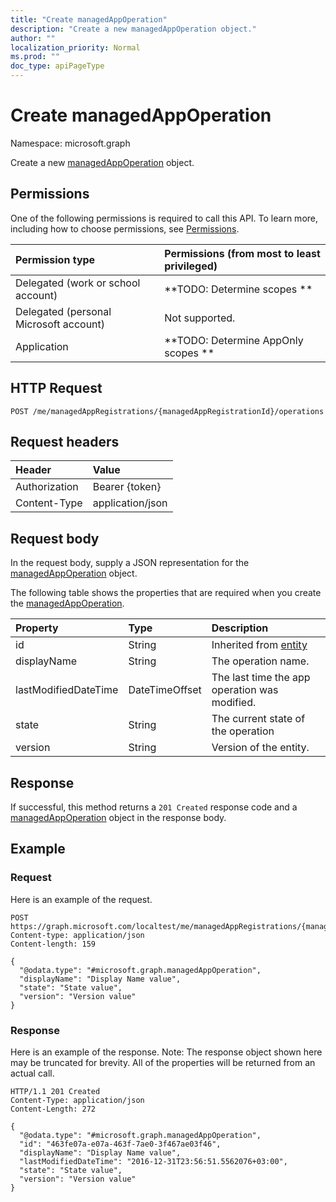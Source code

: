 ```yaml
---
title: "Create managedAppOperation"
description: "Create a new managedAppOperation object."
author: ""
localization_priority: Normal
ms.prod: ""
doc_type: apiPageType
---
```


# Create managedAppOperation

Namespace: microsoft.graph

Create a new [managedAppOperation](../resources/managedappoperation.md) object.

## Permissions
One of the following permissions is required to call this API. To learn more, including how to choose permissions, see [Permissions](/concepts/permissions-reference.md).

|Permission type|Permissions (from most to least privileged)|
|:---|:---|
|Delegated (work or school account)|**TODO: Determine scopes **|
|Delegated (personal Microsoft account)|Not supported.|
|Application|**TODO: Determine AppOnly scopes **|

## HTTP Request
<!-- {
  "blockType": "ignored"
}
-->
``` http
POST /me/managedAppRegistrations/{managedAppRegistrationId}/operations
```

## Request headers
|Header|Value|
|:---|:---|
|Authorization|Bearer {token}|
|Content-Type|application/json|

## Request body
In the request body, supply a JSON representation for the [managedAppOperation](../resources/managedappoperation.md) object.

The following table shows the properties that are required when you create the [managedAppOperation](../resources/managedappoperation.md).

|Property|Type|Description|
|:---|:---|:---|
|id|String| Inherited from [entity](../resources/entity.md)|
|displayName|String|The operation name.|
|lastModifiedDateTime|DateTimeOffset|The last time the app operation was modified.|
|state|String|The current state of the operation|
|version|String|Version of the entity.|



## Response
If successful, this method returns a `201 Created` response code and a [managedAppOperation](../resources/managedappoperation.md) object in the response body.

## Example

### Request
Here is an example of the request.
<!-- {
  "blockType": "request",
  "name": "create_managedappoperation_from_"
}
-->
``` http
POST https://graph.microsoft.com/localtest/me/managedAppRegistrations/{managedAppRegistrationId}/operations
Content-type: application/json
Content-length: 159

{
  "@odata.type": "#microsoft.graph.managedAppOperation",
  "displayName": "Display Name value",
  "state": "State value",
  "version": "Version value"
}
```

### Response
Here is an example of the response. Note: The response object shown here may be truncated for brevity. All of the properties will be returned from an actual call.
<!-- {
  "blockType": "response",
  "truncated": true,
  "@odata.type": "microsoft.graph.managedappoperation"
}
-->
``` http
HTTP/1.1 201 Created
Content-Type: application/json
Content-Length: 272

{
  "@odata.type": "#microsoft.graph.managedAppOperation",
  "id": "463fe07a-e07a-463f-7ae0-3f467ae03f46",
  "displayName": "Display Name value",
  "lastModifiedDateTime": "2016-12-31T23:56:51.5562076+03:00",
  "state": "State value",
  "version": "Version value"
}
```

